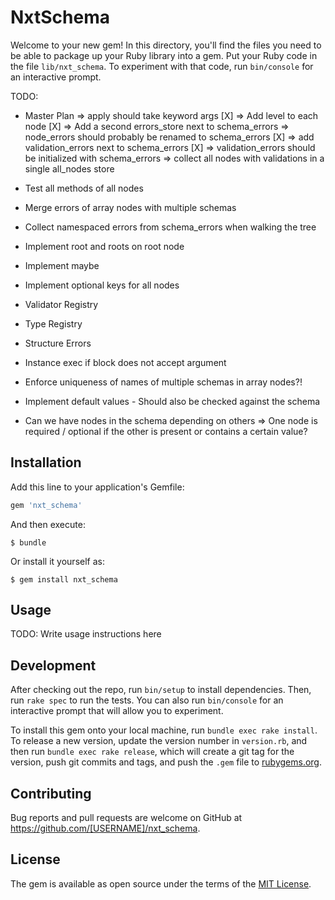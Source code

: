 # NxtSchema

Welcome to your new gem! In this directory, you'll find the files you need to be able to package up your Ruby library into a gem. Put your Ruby code in the file `lib/nxt_schema`. To experiment with that code, run `bin/console` for an interactive prompt.

TODO:
- Master Plan
    => apply should take keyword args [X]
    => Add level to each node [X]
    => Add a second errors_store next to schema_errors 
        => node_errors should probably be renamed to schema_errors [X]
        => add validation_errors next to schema_errors [X]
            => validation_errors should be initialized with schema_errors
        => collect all nodes with validations in a single all_nodes store
    
- Test all methods of all nodes
- Merge errors of array nodes with multiple schemas
- Collect namespaced errors from schema_errors when walking the tree
- Implement root and roots on root node
- Implement maybe
- Implement optional keys for all nodes
- Validator Registry
- Type Registry
- Structure Errors
- Instance exec if block does not accept argument
- Enforce uniqueness of names of multiple schemas in array nodes?!
- Implement default values - Should also be checked against the schema
- Can we have nodes in the schema depending on others => One node is required / optional if the other is present or contains a certain value?
 

## Installation

Add this line to your application's Gemfile:

```ruby
gem 'nxt_schema'
```

And then execute:

    $ bundle

Or install it yourself as:

    $ gem install nxt_schema

## Usage

TODO: Write usage instructions here

## Development

After checking out the repo, run `bin/setup` to install dependencies. Then, run `rake spec` to run the tests. You can also run `bin/console` for an interactive prompt that will allow you to experiment.

To install this gem onto your local machine, run `bundle exec rake install`. To release a new version, update the version number in `version.rb`, and then run `bundle exec rake release`, which will create a git tag for the version, push git commits and tags, and push the `.gem` file to [rubygems.org](https://rubygems.org).

## Contributing

Bug reports and pull requests are welcome on GitHub at https://github.com/[USERNAME]/nxt_schema.

## License

The gem is available as open source under the terms of the [MIT License](https://opensource.org/licenses/MIT).
